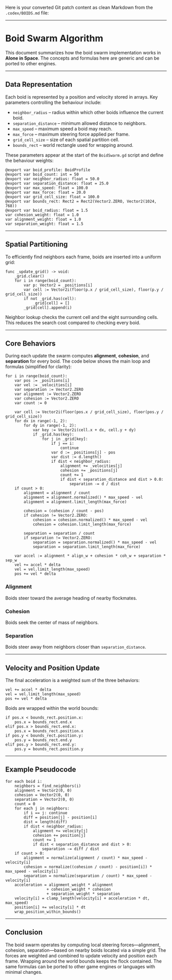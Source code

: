 Here is your converted Git patch content as clean Markdown from the `.codex/BOIDS.md` file:

---

# Boid Swarm Algorithm

This document summarizes how the boid swarm implementation works in **Alone in Space**. The concepts and formulas here are generic and can be ported to other engines.

---

## Data Representation

Each boid is represented by a position and velocity stored in arrays. Key parameters controlling the behaviour include:

* `neighbor_radius` – radius within which other boids influence the current boid.
* `separation_distance` – minimum allowed distance to neighbors.
* `max_speed` – maximum speed a boid may reach.
* `max_force` – maximum steering force applied per frame.
* `grid_cell_size` – size of each spatial partition cell.
* `bounds_rect` – world rectangle used for wrapping around.

These parameters appear at the start of the `BoidSwarm.gd` script and define the behaviour weights:

```gdscript
@export var boid_profile: BoidProfile
@export var boid_count: int = 50
@export var neighbor_radius: float = 50.0
@export var separation_distance: float = 25.0
@export var max_speed: float = 100.0
@export var max_force: float = 20.0
@export var grid_cell_size: float = 100.0
@export var bounds_rect: Rect2 = Rect2(Vector2.ZERO, Vector2(1024, 768))
@export var boid_radius: float = 1.5
var cohesion_weight: float = 1.0
var alignment_weight: float = 1.0
var separation_weight: float = 1.5
```

---

## Spatial Partitioning

To efficiently find neighbors each frame, boids are inserted into a uniform grid:

```gdscript
func _update_grid() -> void:
    _grid.clear()
    for i in range(boid_count):
        var p: Vector2 = _positions[i]
        var cell := Vector2i(floor(p.x / grid_cell_size), floor(p.y / grid_cell_size))
        if not _grid.has(cell):
            _grid[cell] = []
        _grid[cell].append(i)
```

Neighbor lookup checks the current cell and the eight surrounding cells. This reduces the search cost compared to checking every boid.

---

## Core Behaviors

During each update the swarm computes **alignment**, **cohesion**, and **separation** for every boid. The code below shows the main loop and formulas (simplified for clarity):

```gdscript
for i in range(boid_count):
    var pos := _positions[i]
    var vel := _velocities[i]
    var separation := Vector2.ZERO
    var alignment := Vector2.ZERO
    var cohesion := Vector2.ZERO
    var count := 0

    var cell := Vector2i(floor(pos.x / grid_cell_size), floor(pos.y / grid_cell_size))
    for dx in range(-1, 2):
        for dy in range(-1, 2):
            var key := Vector2i(cell.x + dx, cell.y + dy)
            if _grid.has(key):
                for j in _grid[key]:
                    if j == i:
                        continue
                    var d := _positions[j] - pos
                    var dist := d.length()
                    if dist < neighbor_radius:
                        alignment += _velocities[j]
                        cohesion += _positions[j]
                        count += 1
                        if dist < separation_distance and dist > 0.0:
                            separation -= d / dist
    if count > 0:
        alignment = alignment / count
        alignment = alignment.normalized() * max_speed - vel
        alignment = alignment.limit_length(max_force)

        cohesion = (cohesion / count - pos)
        if cohesion != Vector2.ZERO:
            cohesion = cohesion.normalized() * max_speed - vel
            cohesion = cohesion.limit_length(max_force)

        separation = separation / count
        if separation != Vector2.ZERO:
            separation = separation.normalized() * max_speed - vel
            separation = separation.limit_length(max_force)

    var accel := alignment * align_w + cohesion * coh_w + separation * sep_w
    vel += accel * delta
    vel = vel.limit_length(max_speed)
    pos += vel * delta
```

### Alignment

Boids steer toward the average heading of nearby flockmates.

### Cohesion

Boids seek the center of mass of neighbors.

### Separation

Boids steer away from neighbors closer than `separation_distance`.

---

## Velocity and Position Update

The final acceleration is a weighted sum of the three behaviors:

```gdscript
vel += accel * delta
vel = vel.limit_length(max_speed)
pos += vel * delta
```

Boids are wrapped within the world bounds:

```gdscript
if pos.x < bounds_rect.position.x:
    pos.x = bounds_rect.end.x
elif pos.x > bounds_rect.end.x:
    pos.x = bounds_rect.position.x
if pos.y < bounds_rect.position.y:
    pos.y = bounds_rect.end.y
elif pos.y > bounds_rect.end.y:
    pos.y = bounds_rect.position.y
```

---

## Example Pseudocode

```pseudo
for each boid i:
    neighbors = find_neighbors(i)
    alignment = Vector2(0, 0)
    cohesion = Vector2(0, 0)
    separation = Vector2(0, 0)
    count = 0
    for each j in neighbors:
        if i == j: continue
        diff = position[j] - position[i]
        dist = length(diff)
        if dist < neighbor_radius:
            alignment += velocity[j]
            cohesion += position[j]
            count += 1
            if dist < separation_distance and dist > 0:
                separation -= diff / dist
    if count > 0:
        alignment = normalize(alignment / count) * max_speed - velocity[i]
        cohesion = normalize((cohesion / count) - position[i]) * max_speed - velocity[i]
        separation = normalize(separation / count) * max_speed - velocity[i]
    acceleration = alignment_weight * alignment
                  + cohesion_weight * cohesion
                  + separation_weight * separation
    velocity[i] = clamp_length(velocity[i] + acceleration * dt, max_speed)
    position[i] += velocity[i] * dt
    wrap_position_within_bounds()
```

---

## Conclusion

The boid swarm operates by computing local steering forces—alignment, cohesion, separation—based on nearby boids located via a simple grid. The forces are weighted and combined to update velocity and position each frame. Wrapping around the world bounds keeps the flock contained. The same formulas can be ported to other game engines or languages with minimal changes.


